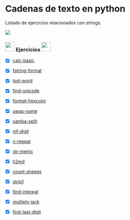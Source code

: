 # Cadenas de texto en python
Listado de ejercicios relacionados con strings. 

<img src='https://web.archive.org/web/20090902092639/http://geocities.com/TheTropics/Coast/1332/chains.gif'/>

### <img width="30" src="https://web.archive.org/web/20091026100043im_/http://geocities.com/hellokitty_can/smile.gif"/> Ejercicios <img width="30" src="https://web.archive.org/web/20091026100043im_/http://geocities.com/hellokitty_can/smile.gif"/>
- [x] [calc-basic](https://github.com/toninavhd/1-DAW_pt2/blob/main/PRO/ut2/ejercicios/strings/calc-basic.py) 
- [x] [fstring-format](https://github.com/toninavhd/1-DAW_pt2/blob/main/PRO/ut2/ejercicios/strings/fstring-format.py) 
- [x] [lost-word](https://github.com/toninavhd/1-DAW_pt2/blob/main/PRO/ut2/ejercicios/strings/lost-word.py)
- [x] [find-unicode](https://github.com/toninavhd/1-DAW_pt2/blob/main/PRO/ut2/ejercicios/strings/find-unicode.py)
- [x] [format-hexcolor](https://github.com/toninavhd/1-DAW_pt2/blob/main/PRO/ut2/ejercicios/strings/format-hexcolor.py)
- [x] [swap-name](https://github.com/toninavhd/1-DAW_pt2/blob/main/PRO/ut2/ejercicios/strings/swap-name.py)
- [x] [samba-split](https://github.com/toninavhd/1-DAW_pt2/blob/main/PRO/ut2/ejercicios/strings/samba-split.py)
- [x] [nif-digit](https://github.com/toninavhd/1-DAW_pt2/blob/main/PRO/ut2/ejercicios/strings/nif-digit.py)
- [x] [n-repeat](https://github.com/toninavhd/1-DAW_pt2/blob/main/PRO/ut2/ejercicios/strings/n-repeat.py)
- [x] [str-metric](https://github.com/toninavhd/1-DAW_pt2/blob/main/PRO/ut2/ejercicios/strings/str-metric.py)
- [x] [h2md](https://github.com/toninavhd/1-DAW_pt2/blob/main/PRO/ut2/ejercicios/strings/h2md.py)
- [x] [count-sheeps](https://github.com/toninavhd/1-DAW_pt2/blob/main/PRO/ut2/ejercicios/strings/count-sheeps.py)
- [x] [strip1](https://github.com/toninavhd/1-DAW_pt2/blob/main/PRO/ut2/ejercicios/strings/strip1.py)
- [x] [find-integral](https://github.com/toninavhd/1-DAW_pt2/blob/main/PRO/ut2/ejercicios/strings/find-integral.py)
- [x] [multiply-jack](https://github.com/toninavhd/1-DAW_pt2/blob/main/PRO/ut2/ejercicios/strings/multiply-jack.py)
- [x] [first-last-digit](https://github.com/toninavhd/1-DAW_pt2/blob/main/PRO/ut2/ejercicios/strings/first-last-digit.py)

